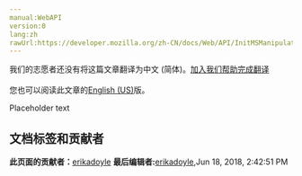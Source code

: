 ```yaml
---
manual:WebAPI
version:0
lang:zh
rawUrl:https://developer.mozilla.org/zh-CN/docs/Web/API/InitMSManipulationEvent
---
```




<bdi>我们的志愿者还没有将这篇文章翻译为<bdi>中文 (简体)</bdi>。[加入我们帮助完成翻译](%14323 "")<br></br>您也可以阅读此文章的[English (US)](%14324 "")版。</bdi>






Placeholder text




## 文档标签和贡献者
**此页面的贡献者：**[erikadoyle](%3894 "")
**最后编辑者:**[erikadoyle](%3894 ""),<time>Jun 18, 2018, 2:42:51 PM</time>


